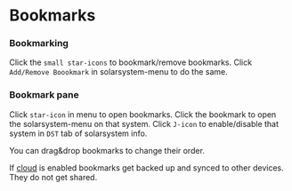 # Bookmarks

### Bookmarking
Click the  `small star-icons` to bookmark/remove bookmarks.
Click `Add/Remove Boookmark` in solarsystem-menu to do the same.

### Bookmark pane
Click `star-icon` in menu to open bookmarks.
Click the bookmark to open the solarsystem-menu on that system.
Click `J-icon` to enable/disable that system in `DST` tab of solarsystem info.

You can drag&drop bookmarks to change their order.

If [cloud](https://eveeye.readthedocs.io/en/latest/sharing/cloud/) is enabled bookmarks get backed up and synced to other devices. They do not get shared.

<!--stackedit_data:
eyJoaXN0b3J5IjpbODQyOTI4Mzk2LC0xMTA3NzEyODc2LDcwNz
E4MDM0OSwtNTk5MTg4MTQzLDEzNzIzODM5NzUsLTEzOTE4MTQw
MjAsLTE2OTg0NDU1MDBdfQ==
-->